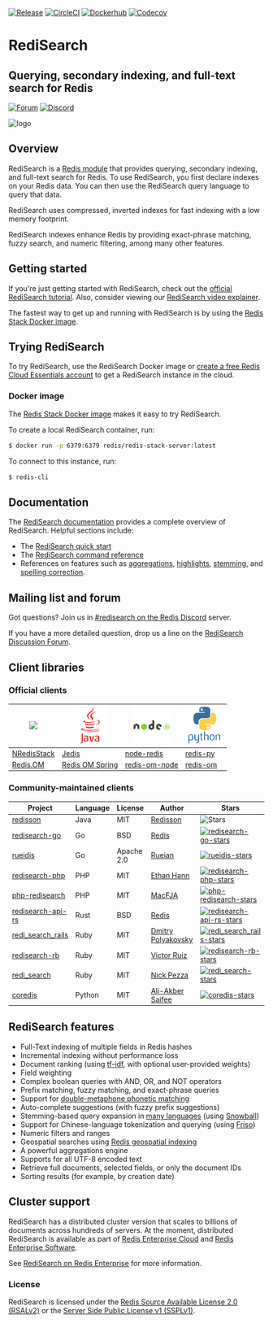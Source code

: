 [![Release](https://img.shields.io/github/v/release/redisearch/redisearch.svg?sort=semver)](https://github.com/RediSearch/RediSearch/releases)
[![CircleCI](https://circleci.com/gh/RediSearch/RediSearch/tree/master.svg?style=svg)](https://circleci.com/gh/RediSearch/RediSearch/tree/master)
[![Dockerhub](https://img.shields.io/docker/pulls/redis/redis-stack-server?label=redis-stack-server)](https://hub.docker.com/r/redis/redis-stack-server/)
[![Codecov](https://codecov.io/gh/RediSearch/RediSearch/branch/master/graph/badge.svg)](https://codecov.io/gh/RediSearch/RediSearch)

# RediSearch
## Querying, secondary indexing, and full-text search for Redis
[![Forum](https://img.shields.io/badge/Forum-RediSearch-blue)](https://forum.redis.com/c/modules/redisearch/)
[![Discord](https://img.shields.io/discord/697882427875393627?style=flat-square)](https://discord.gg/xTbqgTB)

<img src="docs/docs/img/logo.svg" alt="logo" width="300"/>

## Overview

RediSearch is a [Redis module](https://redis.io/modules) that provides querying, secondary indexing, and full-text search for Redis. To use RediSearch, you first declare indexes on your Redis data. You can then use the RediSearch query language to query that data.

RediSearch uses compressed, inverted indexes for fast indexing with a low memory footprint.

RediSearch indexes enhance Redis by providing exact-phrase matching, fuzzy search, and numeric filtering, among many other features.

## Getting started

If you're just getting started with RediSearch, check out the [official RediSearch tutorial](https://github.com/RediSearch/redisearch-getting-started). Also, consider viewing our [RediSearch video explainer](https://www.youtube.com/watch?v=B10nHEdW3NA).

The fastest way to get up and running with RediSearch is by using the [Redis Stack Docker image](https://hub.docker.com/r/redis/redis-stack/).

## Trying RediSearch

To try RediSearch, use the RediSearch Docker image or [create a free Redis Cloud Essentials account](https://redis.com/try-free/) to get a RediSearch instance in the cloud.

### Docker image

The [Redis Stack Docker image](https://hub.docker.com/r/redis/redis-stack-server/) makes it easy to try RediSearch.

To create a local RediSearch container, run:

```sh
$ docker run -p 6379:6379 redis/redis-stack-server:latest
```

To connect to this instance, run:

```sh
$ redis-cli
```

## Documentation

The [RediSearch documentation](https://redis.io/docs/interact/search-and-query/) provides a complete overview of RediSearch. Helpful sections include:

* The [RediSearch quick start](https://redis.io/docs/interact/search-and-query/quickstart/)
* The [RediSearch command reference](https://redis.io/commands/?group=search)
* References on features such as [aggregations](https://redis.io/docs/interact/search-and-query/search/aggregations/), [highlights](https://redis.io/docs/interact/search-and-query/advanced-concepts/highlight/), [stemming](https://redis.io/docs/interact/search-and-query/advanced-concepts/stemming/), and [spelling correction](https://redis.io/docs/interact/search-and-query/advanced-concepts/spellcheck/).

## Mailing list and forum

Got questions? Join us in [#redisearch on the Redis Discord](https://discord.gg/knMsnYmwXu) server.

If you have a more detailed question, drop us a line on the [RediSearch Discussion Forum](http://forum.redis.com/c/modules/redisearch).

## Client libraries

### Official clients
| [<img width="75" src="https://user-images.githubusercontent.com/1655867/228534778-d0b41ce8-3ce4-4340-bd32-754f01ebed43.svg" />][dotnet-quickstart]  | [<img width="75" src="https://raw.githubusercontent.com/devicons/devicon/master/icons/java/java-plain-wordmark.svg" />][java-quickstart] | [<img width="75" src="https://raw.githubusercontent.com/devicons/devicon/master/icons/nodejs/nodejs-original-wordmark.svg" />][nodejs-quickstart]   | [<img width="75" src="https://raw.githubusercontent.com/devicons/devicon/master/icons/python/python-original-wordmark.svg" />][python-quickstart]  |
|---|------------------------------------------------------------------------------------------------------------------------------------------|---|---|
|  [NRedisStack][dotnet-quickstart] | [Jedis][java-quickstart]                                                                                                                 | [node-redis][nodejs-quickstart]  |  [redis-py][python-quickstart] |
|  [Redis.OM][dotnet-om] | [Redis OM Spring][java-om]                                                                                                               | [redis-om-node][nodejs-om]  |  [redis-om][python-om] |

[dotnet-quickstart]: https://redis.io/docs/clients/dotnet/
[dotnet-om]: https://github.com/redis/redis-om-dotnet

[java-quickstart]: https://redis.io/docs/clients/java/
[java-om]: https://github.com/redis/redis-om-spring

[nodejs-quickstart]: https://redis.io/docs/clients/nodejs/
[nodejs-om]: https://github.com/redis/redis-om-node

[python-quickstart]: https://redis.io/docs/clients/python/
[python-om]: https://github.com/redis/redis-om-python

### Community-maintained clients

| Project | Language | License | Author                                         | Stars |
|----------|---------|--------|------------------------------------------------|-------|
| [redisson][redisson-url] | Java | MIT | [Redisson][redisson-url] | ![Stars][redisson-stars] | |
| [redisearch-go][redisearch-go-url] | Go | BSD | [Redis][redisearch-go-author]                  | [![redisearch-go-stars]][redisearch-go-url] |
| [rueidis][rueidis-url] | Go | Apache 2.0 | [Rueian][rueidis-author]                       | [![rueidis-stars]][rueidis-url] |
| [redisearch-php][redisearch-php-url] | PHP | MIT | [Ethan Hann][redisearch-php-author]            | [![redisearch-php-stars]][redisearch-php-url] |
| [php-redisearch][php-redisearch-url] | PHP | MIT | [MacFJA][php-redisearch-author]                | [![php-redisearch-stars]][php-redisearch-url] |
| [redisearch-api-rs][redisearch-api-rs-url] | Rust | BSD | [Redis][redisearch-api-rs-author]              | [![redisearch-api-rs-stars]][redisearch-api-rs-url] |
| [redi_search_rails][redi_search_rails-url] | Ruby | MIT | [Dmitry Polyakovsky][redi_search_rails-author] | [![redi_search_rails-stars]][redi_search_rails-url]|
| [redisearch-rb][redisearch-rb-url] | Ruby | MIT | [Victor Ruiz][redisearch-rb-author] | [![redisearch-rb-stars]][redisearch-rb-url]|
| [redi_search][redi_search-url] | Ruby | MIT | [Nick Pezza][redi_search-author] | [![redi_search-stars]][redi_search-url] |
| [coredis][coredis-url] | Python | MIT | [Ali-Akber Saifee][coredis-author] | [![coredis-stars]][coredis-url] | [Documentation][coredis-documentation]

[redis-url]: https://redis.com

[redisson-url]: https://github.com/redisson/redisson
[redisson-stars]: https://img.shields.io/github/stars/redisson/redisson.svg?style=social&amp;label=Star&amp;maxAge=2592000
[redisson-package]: https://central.sonatype.com/artifact/org.redisson/redisson

[redisearch-go-url]: https://github.com/RediSearch/redisearch-go
[redisearch-go-author]: https://redis.com
[redisearch-go-stars]: https://img.shields.io/github/stars/RediSearch/redisearch-go.svg?style=social&amp;label=Star&amp;maxAge=2592000

[rueidis-url]: https://github.com/rueian/rueidis
[rueidis-author]: https://github.com/rueian
[rueidis-stars]: https://img.shields.io/github/stars/rueian/rueidis.svg?style=social&amp;label=Star&amp;maxAge=2592000

[redisearch-php-url]: https://github.com/ethanhann/redisearch-php
[redisearch-php-author]: https://github.com/ethanhann
[redisearch-php-stars]: https://img.shields.io/github/stars/ethanhann/redisearch-php.svg?style=social&amp;label=Star&amp;maxAge=2592000

[php-redisearch-url]: https://github.com/MacFJA/php-redisearch
[php-redisearch-author]: https://github.com/MacFJA
[php-redisearch-stars]: https://img.shields.io/github/stars/MacFJA/php-redisearch.svg?style=social&amp;label=Star&amp;maxAge=2592000

[redi_search_rails-url]: https://github.com/dmitrypol/redi_search_rails
[redi_search_rails-author]: https://github.com/dmitrypol
[redi_search_rails-stars]: https://img.shields.io/github/stars/dmitrypol/redi_search_rails.svg?style=social&amp;label=Star&amp;maxAge=2592000

[redisearch-rb-url]: https://github.com/vruizext/redisearch-rb
[redisearch-rb-author]: https://github.com/vruizext
[redisearch-rb-stars]: https://img.shields.io/github/stars/vruizext/redisearch-rb.svg?style=social&amp;label=Star&amp;maxAge=2592000

[redi_search-url]: https://github.com/npezza93/redi_search
[redi_search-author]: https://github.com/npezza93
[redi_search-stars]: https://img.shields.io/github/stars/npezza93/redi_search.svg?style=social&amp;label=Star&amp;maxAge=2592000

[redisearch-api-rs-url]: https://github.com/RediSearch/redisearch-api-rs
[redisearch-api-rs-author]: https://redis.com
[redisearch-api-rs-stars]: https://img.shields.io/github/stars/RediSearch/redisearch-api-rs.svg?style=social&amp;label=Star&amp;maxAge=2592000

[coredis-url]: https://github.com/alisaifee/coredis
[coredis-author]: https://github.com/alisaifee
[coredis-stars]: https://img.shields.io/github/stars/alisaifee/coredis.svg?style=social&amp;label=Star&amp;maxAge=2592000
[coredis-documentation]: https://coredis.readthedocs.io/en/stable/handbook/modules.html#redisearch

## RediSearch features

* Full-Text indexing of multiple fields in Redis hashes
* Incremental indexing without performance loss
* Document ranking (using [tf-idf](https://en.wikipedia.org/wiki/Tf%E2%80%93idf), with optional user-provided weights)
* Field weighting
* Complex boolean queries with AND, OR, and NOT operators
* Prefix matching, fuzzy matching, and exact-phrase queries
* Support for [double-metaphone phonetic matching](https://redis.io/docs/interact/search-and-query/advanced-concepts/phonetic_matching/)
* Auto-complete suggestions (with fuzzy prefix suggestions)
* Stemming-based query expansion in [many languages](https://redis.io/docs/stack/search/reference/stemming/) (using [Snowball](http://snowballstem.org/))
* Support for Chinese-language tokenization and querying (using [Friso](https://github.com/lionsoul2014/friso))
* Numeric filters and ranges
* Geospatial searches using [Redis geospatial indexing](/commands/georadius)
* A powerful aggregations engine
* Supports for all UTF-8 encoded text
* Retrieve full documents, selected fields, or only the document IDs
* Sorting results (for example, by creation date)

## Cluster support

RediSearch has a distributed cluster version that scales to billions of documents across hundreds of servers. At the moment, distributed RediSearch is available as part of [Redis Enterprise Cloud](https://redis.com/redis-enterprise-cloud/overview/) and [Redis Enterprise Software](https://redis.com/redis-enterprise-software/overview/).

See [RediSearch on Redis Enterprise](https://redis.com/modules/redisearch/) for more information.

### License

RediSearch is licensed under the [Redis Source Available License 2.0 (RSALv2)](https://redis.com/legal/rsalv2-agreement) or the [Server Side Public License v1 (SSPLv1)](https://www.mongodb.com/licensing/server-side-public-license).
